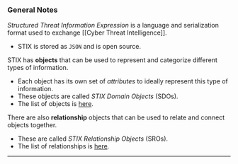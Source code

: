 ### General Notes

*Structured Threat Information Expression* is a language and serialization format used to exchange [[Cyber Threat Intelligence]].
- STIX is stored as `JSON` and is open source.

STIX has **objects** that can be used to represent and categorize different types of information.
- Each object has its own set of *attributes* to ideally represent this type of information.
- These objects are called *STIX Domain Objects* (SDOs).
- The list of objects is [here](https://oasis-open.github.io/cti-documentation/stix/intro.html#stix-21-objects:~:text=and%20IPv6%2DAddr.-,STIX%202.1%20Objects,-STIX%20Objects%20categorize).

There are also **relationship** objects that can be used to relate and connect objects together.
- These are called *STIX Relationship Objects* (SROs).
- The list of relationships is [here](https://oasis-open.github.io/cti-documentation/stix/intro.html#stix-21-objects:~:text=system%20or%20network.-,STIX,-2%20defines%20two).

---
